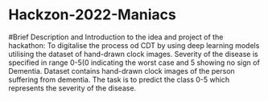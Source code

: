 # Hackzon-2022-Maniacs
#Brief Description and Introduction to the idea and project of the hackathon:
To digitalise the process od CDT by using deep learning models utilising the dataset of hand-drawn clock images.
Severity of the disease is specified in range 0-5(0 indicating the worst case and 5 showing no sign of Dementia.
Dataset contains hand-drawn clock images of the person suffering from dementia. The task is to predict the class 0-5 which represents the severity of the disease.
